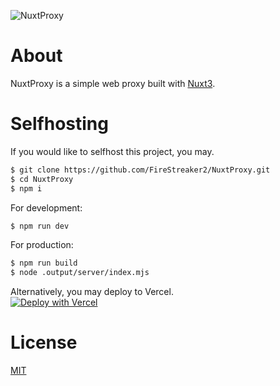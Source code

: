 ![NuxtProxy](https://socialify.git.ci/FireStreaker2/NuxtProxy/image?description=1&forks=1&issues=1&language=1&name=1&owner=1&pattern=Brick%20Wall&pulls=1&stargazers=1&theme=Dark)

# About
NuxtProxy is a simple web proxy built with [Nuxt3](https://nuxt.com/).

# Selfhosting
If you would like to selfhost this project, you may.
```bash
$ git clone https://github.com/FireStreaker2/NuxtProxy.git
$ cd NuxtProxy
$ npm i
```

For development:
```bash
$ npm run dev
```

For production:
```bash
$ npm run build
$ node .output/server/index.mjs
```

Alternatively, you may deploy to Vercel.  
[![Deploy with Vercel](https://vercel.com/button)](https://vercel.com/new/clone?repository-url=https%3A%2F%2Fgithub.com%2FFireStreaker2%2FNuxtProxy)

# License
[MIT](https://github.com/FireStreaker2/NuxtProxy/blob/main/LICENSE)